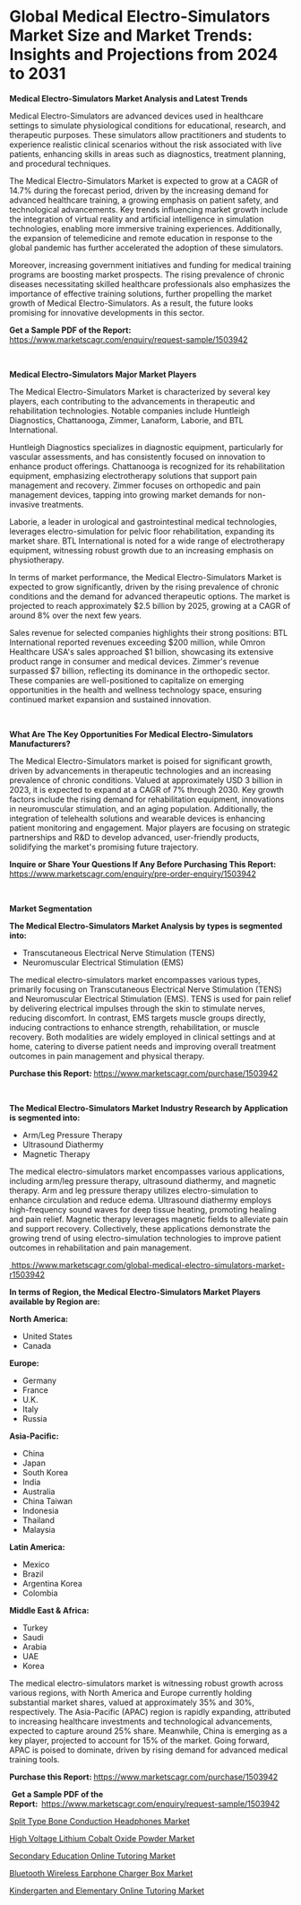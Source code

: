 <p><h1>Global Medical Electro-Simulators Market Size and Market Trends: Insights and Projections from 2024 to 2031</h1></p><p><strong>Medical Electro-Simulators Market Analysis and Latest Trends</strong></p>
<p><p>Medical Electro-Simulators are advanced devices used in healthcare settings to simulate physiological conditions for educational, research, and therapeutic purposes. These simulators allow practitioners and students to experience realistic clinical scenarios without the risk associated with live patients, enhancing skills in areas such as diagnostics, treatment planning, and procedural techniques.</p><p>The Medical Electro-Simulators Market is expected to grow at a CAGR of 14.7% during the forecast period, driven by the increasing demand for advanced healthcare training, a growing emphasis on patient safety, and technological advancements. Key trends influencing market growth include the integration of virtual reality and artificial intelligence in simulation technologies, enabling more immersive training experiences. Additionally, the expansion of telemedicine and remote education in response to the global pandemic has further accelerated the adoption of these simulators.</p><p>Moreover, increasing government initiatives and funding for medical training programs are boosting market prospects. The rising prevalence of chronic diseases necessitating skilled healthcare professionals also emphasizes the importance of effective training solutions, further propelling the market growth of Medical Electro-Simulators. As a result, the future looks promising for innovative developments in this sector.</p></p>
<p><strong>Get a Sample PDF of the Report:&nbsp;</strong> <a href="https://www.marketscagr.com/enquiry/request-sample/1503942?utm_campaign=1743&utm_medium=2&utm_source=Github&utm_content=ia&utm_term=08122024&utm_id=medical-electro-simulators">https://www.marketscagr.com/enquiry/request-sample/1503942</a></p>
<p>&nbsp;</p>
<p><strong>Medical Electro-Simulators Major Market Players</strong></p>
<p><p>The Medical Electro-Simulators Market is characterized by several key players, each contributing to the advancements in therapeutic and rehabilitation technologies. Notable companies include Huntleigh Diagnostics, Chattanooga, Zimmer, Lanaform, Laborie, and BTL International. </p><p>Huntleigh Diagnostics specializes in diagnostic equipment, particularly for vascular assessments, and has consistently focused on innovation to enhance product offerings. Chattanooga is recognized for its rehabilitation equipment, emphasizing electrotherapy solutions that support pain management and recovery. Zimmer focuses on orthopedic and pain management devices, tapping into growing market demands for non-invasive treatments.</p><p>Laborie, a leader in urological and gastrointestinal medical technologies, leverages electro-simulation for pelvic floor rehabilitation, expanding its market share. BTL International is noted for a wide range of electrotherapy equipment, witnessing robust growth due to an increasing emphasis on physiotherapy. </p><p>In terms of market performance, the Medical Electro-Simulators Market is expected to grow significantly, driven by the rising prevalence of chronic conditions and the demand for advanced therapeutic options. The market is projected to reach approximately $2.5 billion by 2025, growing at a CAGR of around 8% over the next few years.</p><p>Sales revenue for selected companies highlights their strong positions: BTL International reported revenues exceeding $200 million, while Omron Healthcare USA's sales approached $1 billion, showcasing its extensive product range in consumer and medical devices. Zimmer's revenue surpassed $7 billion, reflecting its dominance in the orthopedic sector. These companies are well-positioned to capitalize on emerging opportunities in the health and wellness technology space, ensuring continued market expansion and sustained innovation.</p></p>
<p>&nbsp;</p>
<p><strong>What Are The Key Opportunities For Medical Electro-Simulators Manufacturers?</strong></p>
<p><p>The Medical Electro-Simulators market is poised for significant growth, driven by advancements in therapeutic technologies and an increasing prevalence of chronic conditions. Valued at approximately USD 3 billion in 2023, it is expected to expand at a CAGR of 7% through 2030. Key growth factors include the rising demand for rehabilitation equipment, innovations in neuromuscular stimulation, and an aging population. Additionally, the integration of telehealth solutions and wearable devices is enhancing patient monitoring and engagement. Major players are focusing on strategic partnerships and R&D to develop advanced, user-friendly products, solidifying the market's promising future trajectory.</p></p>
<p><strong>Inquire or Share Your Questions If Any Before Purchasing This Report:</strong> <a href="https://www.marketscagr.com/enquiry/pre-order-enquiry/1503942?utm_campaign=1743&utm_medium=2&utm_source=Github&utm_content=ia&utm_term=08122024&utm_id=medical-electro-simulators">https://www.marketscagr.com/enquiry/pre-order-enquiry/1503942</a></p>
<p>&nbsp;</p>
<p><strong>Market Segmentation</strong></p>
<p><strong>The Medical Electro-Simulators Market Analysis by types is segmented into:</strong></p>
<p><ul><li>Transcutaneous Electrical Nerve Stimulation (TENS)</li><li>Neuromuscular Electrical Stimulation (EMS)</li></ul></p>
<p><p>The medical electro-simulators market encompasses various types, primarily focusing on Transcutaneous Electrical Nerve Stimulation (TENS) and Neuromuscular Electrical Stimulation (EMS). TENS is used for pain relief by delivering electrical impulses through the skin to stimulate nerves, reducing discomfort. In contrast, EMS targets muscle groups directly, inducing contractions to enhance strength, rehabilitation, or muscle recovery. Both modalities are widely employed in clinical settings and at home, catering to diverse patient needs and improving overall treatment outcomes in pain management and physical therapy.</p></p>
<p><strong>Purchase this Report:&nbsp;</strong><a href="https://www.marketscagr.com/purchase/1503942?utm_campaign=1743&utm_medium=2&utm_source=Github&utm_content=ia&utm_term=08122024&utm_id=medical-electro-simulators">https://www.marketscagr.com/purchase/1503942</a></p>
<p>&nbsp;</p>
<p><strong>The Medical Electro-Simulators Market Industry Research by Application is segmented into:</strong></p>
<p><ul><li>Arm/Leg Pressure Therapy</li><li>Ultrasound Diathermy</li><li>Magnetic Therapy</li></ul></p>
<p><p>The medical electro-simulators market encompasses various applications, including arm/leg pressure therapy, ultrasound diathermy, and magnetic therapy. Arm and leg pressure therapy utilizes electro-simulation to enhance circulation and reduce edema. Ultrasound diathermy employs high-frequency sound waves for deep tissue heating, promoting healing and pain relief. Magnetic therapy leverages magnetic fields to alleviate pain and support recovery. Collectively, these applications demonstrate the growing trend of using electro-simulation technologies to improve patient outcomes in rehabilitation and pain management.</p></p>
<p><a href="https://www.marketscagr.com/global-medical-electro-simulators-market-r1503942?utm_campaign=1743&utm_medium=2&utm_source=Github&utm_content=ia&utm_term=08122024&utm_id=medical-electro-simulators">&nbsp;https://www.marketscagr.com/global-medical-electro-simulators-market-r1503942</a></p>
<p><strong>In terms of Region, the Medical Electro-Simulators Market Players available by Region are:</strong></p>
<p>
    <p> <strong> North America: </strong>
        <ul>
            <li>United States</li>
            <li>Canada</li>
        </ul>
        </p> 
    <p> <strong> Europe: </strong>
        <ul>
            <li>Germany</li>
            <li>France</li>
            <li>U.K.</li>
            <li>Italy</li>
            <li>Russia</li>
        </ul>
        </p> 
    <p> <strong> Asia-Pacific: </strong>
        <ul>
            <li>China</li>
            <li>Japan</li>
            <li>South Korea</li>
            <li>India</li>
            <li>Australia</li>
            <li>China Taiwan</li>
            <li>Indonesia</li>
            <li>Thailand</li>
            <li>Malaysia</li>
        </ul>
        </p> 
    <p> <strong> Latin America: </strong>
        <ul>
            <li>Mexico</li>
            <li>Brazil</li>
            <li>Argentina Korea</li>
            <li>Colombia</li>
        </ul>
        </p> 
    <p> <strong> Middle East & Africa: </strong>
        <ul>
            <li>Turkey</li>
            <li>Saudi</li>
            <li>Arabia</li>
            <li>UAE</li>
            <li>Korea</li>
        </ul>
    </p>
    </p>
<p><p>The medical electro-simulators market is witnessing robust growth across various regions, with North America and Europe currently holding substantial market shares, valued at approximately 35% and 30%, respectively. The Asia-Pacific (APAC) region is rapidly expanding, attributed to increasing healthcare investments and technological advancements, expected to capture around 25% share. Meanwhile, China is emerging as a key player, projected to account for 15% of the market. Going forward, APAC is poised to dominate, driven by rising demand for advanced medical training tools.</p></p>
<p><strong>Purchase this Report: </strong><a href="https://www.marketscagr.com/purchase/1503942?utm_campaign=1743&utm_medium=2&utm_source=Github&utm_content=ia&utm_term=08122024&utm_id=medical-electro-simulators">https://www.marketscagr.com/purchase/1503942</a></p>
<p>&nbsp;<strong>Get a Sample PDF of the Report:&nbsp;&nbsp;</strong><a href="https://www.marketscagr.com/enquiry/request-sample/1503942?utm_campaign=1743&utm_medium=2&utm_source=Github&utm_content=ia&utm_term=08122024&utm_id=medical-electro-simulators">https://www.marketscagr.com/enquiry/request-sample/1503942</a></p>
<p><strong></strong></p>
<p><p><a href="https://www.linkedin.com/pulse/split-type-bone-conduction-headphones-industry-forecast-j88be?utm_campaign=1743&utm_medium=2&utm_source=Github&utm_content=ia&utm_term=08122024&utm_id=medical-electro-simulators">Split Type Bone Conduction Headphones Market</a></p><p><a href="https://www.linkedin.com/pulse/high-voltage-lithium-cobalt-oxide-powder-growth-trends-projected-omoce?utm_campaign=1743&utm_medium=2&utm_source=Github&utm_content=ia&utm_term=08122024&utm_id=medical-electro-simulators">High Voltage Lithium Cobalt Oxide Powder Market</a></p><p><a href="https://www.linkedin.com/pulse/secondary-education-online-tutoring-market-report-forward-looking-mh6df?utm_campaign=1743&utm_medium=2&utm_source=Github&utm_content=ia&utm_term=08122024&utm_id=medical-electro-simulators">Secondary Education Online Tutoring Market</a></p><p><a href="https://www.linkedin.com/pulse/significant-competi-researchive-wytfe?utm_campaign=1743&utm_medium=2&utm_source=Github&utm_content=ia&utm_term=08122024&utm_id=medical-electro-simulators">Bluetooth Wireless Earphone Charger Box Market</a></p><p><a href="https://www.linkedin.com/pulse/kindergarten-elementary-online-tutoring-market-outlook-from-tdvwf?utm_campaign=1743&utm_medium=2&utm_source=Github&utm_content=ia&utm_term=08122024&utm_id=medical-electro-simulators">Kindergarten and Elementary Online Tutoring Market</a></p></p>